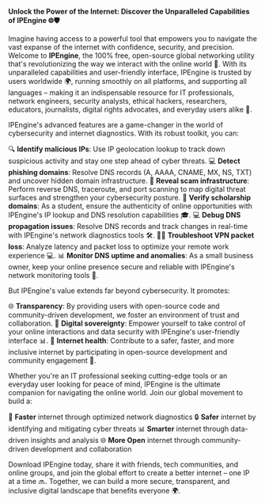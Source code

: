 **Unlock the Power of the Internet: Discover the Unparalleled Capabilities of IPEngine 🌐🛡️**

Imagine having access to a powerful tool that empowers you to navigate the vast expanse of the internet with confidence, security, and precision. Welcome to **IPEngine**, the 100% free, open-source global networking utility that's revolutionizing the way we interact with the online world 🚀. With its unparalleled capabilities and user-friendly interface, IPEngine is trusted by users worldwide 🌍, running smoothly on all platforms, and supporting all languages – making it an indispensable resource for IT professionals, network engineers, security analysts, ethical hackers, researchers, educators, journalists, digital rights advocates, and everyday users alike 🔐.

IPEngine's advanced features are a game-changer in the world of cybersecurity and internet diagnostics. With its robust toolkit, you can:

🔍 **Identify malicious IPs**: Use IP geolocation lookup to track down suspicious activity and stay one step ahead of cyber threats.
💻 **Detect phishing domains**: Resolve DNS records (A, AAAA, CNAME, MX, NS, TXT) and uncover hidden domain infrastructure.
📡 **Reveal scam infrastructure**: Perform reverse DNS, traceroute, and port scanning to map digital threat surfaces and strengthen your cybersecurity posture.
💸 **Verify scholarship domains**: As a student, ensure the authenticity of online opportunities with IPEngine's IP lookup and DNS resolution capabilities 🎓.
💻 **Debug DNS propagation issues**: Resolve DNS records and track changes in real-time with IPEngine's network diagnostics tools 🛠️.
🏃‍♂️ **Troubleshoot VPN packet loss**: Analyze latency and packet loss to optimize your remote work experience 💻.
📊 **Monitor DNS uptime and anomalies**: As a small business owner, keep your online presence secure and reliable with IPEngine's network monitoring tools 🚀.

But IPEngine's value extends far beyond cybersecurity. It promotes:

🌐 **Transparency**: By providing users with open-source code and community-driven development, we foster an environment of trust and collaboration.
🤝 **Digital sovereignty**: Empower yourself to take control of your online interactions and data security with IPEngine's user-friendly interface 📊.
🌟 **Internet health**: Contribute to a safer, faster, and more inclusive internet by participating in open-source development and community engagement 🚀.

Whether you're an IT professional seeking cutting-edge tools or an everyday user looking for peace of mind, IPEngine is the ultimate companion for navigating the online world. Join our global movement to build a:

🌟 **Faster** internet through optimized network diagnostics
🔒 **Safer** internet by identifying and mitigating cyber threats
📊 **Smarter** internet through data-driven insights and analysis
🌐 **More Open** internet through community-driven development and collaboration

Download IPEngine today, share it with friends, tech communities, and online groups, and join the global effort to create a better internet – one IP at a time 🔜. Together, we can build a more secure, transparent, and inclusive digital landscape that benefits everyone 🌍.